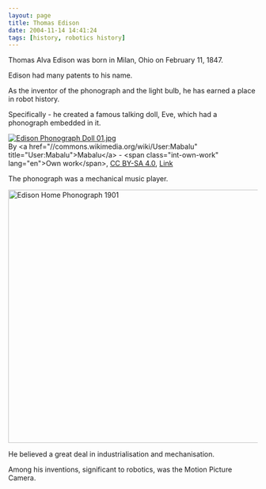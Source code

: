 ```yaml
---
layout: page
title: Thomas Edison
date: 2004-11-14 14:41:24
tags: [history, robotics history]
---
```

Thomas Alva Edison was born in Milan, Ohio on February 11, 1847.

Edison had many patents to his name.

As the inventor of the phonograph and the light bulb, he has earned a place in robot history.

Specifically - he created a famous talking doll, Eve, which had a phonograph embedded in it.

<p><a href="https://commons.wikimedia.org/wiki/File:Edison_Phonograph_Doll_01.jpg#/media/File:Edison_Phonograph_Doll_01.jpg"><img src="https://upload.wikimedia.org/wikipedia/commons/e/e1/Edison_Phonograph_Doll_01.jpg" alt="Edison Phonograph Doll 01.jpg"></a><br>By &lt;a href="//commons.wikimedia.org/wiki/User:Mabalu" title="User:Mabalu"&gt;Mabalu&lt;/a&gt; - &lt;span class="int-own-work" lang="en"&gt;Own work&lt;/span&gt;, <a href="https://creativecommons.org/licenses/by-sa/4.0" title="Creative Commons Attribution-Share Alike 4.0">CC BY-SA 4.0</a>, <a href="https://commons.wikimedia.org/w/index.php?curid=44584715">Link</a></p>
The phonograph was a mechanical music player.

<a title="AnonymousUnknown author, Public domain, via Wikimedia Commons" href="https://commons.wikimedia.org/wiki/File:Edison_Home_Phonograph_1901.jpg"><img width="512" alt="Edison Home Phonograph 1901" src="https://upload.wikimedia.org/wikipedia/commons/thumb/e/e5/Edison_Home_Phonograph_1901.jpg/512px-Edison_Home_Phonograph_1901.jpg"></a>

He believed a great deal in industrialisation and mechanisation.

Among his inventions, significant to robotics, was the Motion Picture Camera.
